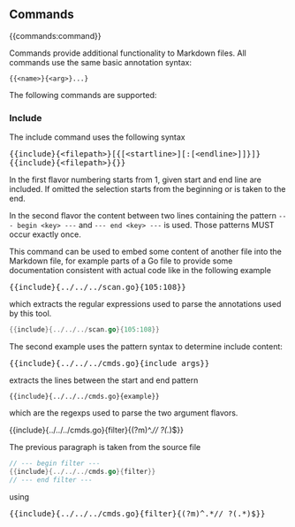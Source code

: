 ## Commands
{{commands:command}}

Commands provide additional functionality to Markdown files.
All commands use the same basic annotation syntax:

```
{{<name>}{<arg>}...}
```

The following commands are supported:

### Include

The include command uses the following syntax
<pre>
{{include}{&lt;filepath>}[{[&lt;startline>][:[&lt;endline>]]}]}
{{include}{&lt;filepath>}{<key>}&rcub;
</pre>


In the first flavor numbering starts from 1, given start and end line are included.
If omitted the selection starts from the beginning or is taken to the end.

In the second flavor the content between two lines containing the pattern
`--- begin <key> ---` and `--- end <key> ---` is used.
Those patterns MUST occur exactly once.

This command can be used to embed some content of another file into the 
Markdown file, for example
parts of a Go file to provide some documentation consistent with actual
code like in the following example

<pre>
{{include}{../../../scan.go}{105:108}&rcub;
</pre>

which extracts the regular expressions used
to parse the annotations used by this tool.

```go
{{include}{../../../scan.go}{105:108}}
```

The second example uses the pattern syntax
to determine include content:

<pre>
{{include}{../../../cmds.go}{include args}&rcub;
</pre>

extracts the lines between the start and end pattern

```
{{include}{../../../cmds.go}{example}}
```

which are the regexps used to parse the two argument flavors.

{{include}{../../../cmds.go}{filter}{(?m)^.*// ?(.*)$}}

The previous paragraph is taken from the source file
```go
// --- begin filter ---
{{include}{../../../cmds.go}{filter}}
// --- end filter ---
```
using

<pre>
{{include}{../../../cmds.go}{filter}{(?m)^.*// ?(.*)$}&rcub;
</pre>

